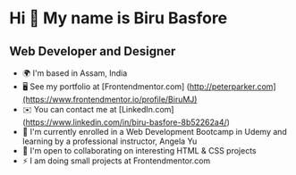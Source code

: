 Hi 👋 My name is Biru Basfore
=============================

Web Developer and Designer
-------------

* 🌍  I'm based in Assam, India
* 🖥️  See my portfolio at [Frontendmentor.com] (http://peterparker.com](https://www.frontendmentor.io/profile/BiruMJ)
* ✉️  You can contact me at [LinkedIn.com] (https://www.linkedin.com/in/biru-basfore-8b52262a4/)
* 🚀  I'm currently enrolled in a Web Development Bootcamp in Udemy and learning by a professional instructor, Angela Yu
* 🤝  I'm open to collaborating on interesting HTML & CSS projects
* ⚡  I am doing small projects at Frontendmentor.com

<!---
BiruMJ/BiruMJ is a ✨ special ✨ repository because its `README.md` (this file) appears on your GitHub profile.
You can click the Preview link to take a look at your changes.
--->
